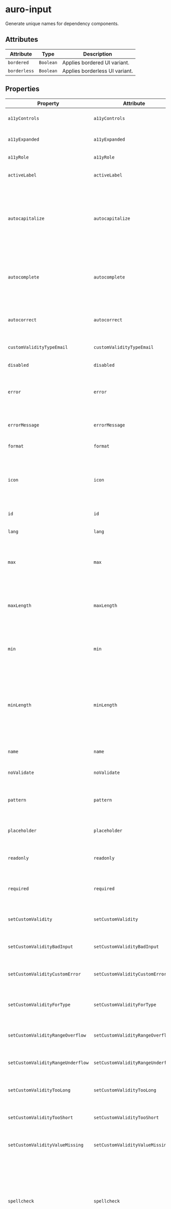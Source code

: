 # auro-input

Generate unique names for dependency components.

## Attributes

| Attribute    | Type      | Description                    |
|--------------|-----------|--------------------------------|
| `bordered`   | `Boolean` | Applies bordered UI variant.   |
| `borderless` | `Boolean` | Applies borderless UI variant. |

## Properties

| Property                          | Attribute                         | Type      | Default     | Description                                      |
|-----------------------------------|-----------------------------------|-----------|-------------|--------------------------------------------------|
| `a11yControls`                    | `a11yControls`                    | `string`  |             | The value for the aria-controls attribute.       |
| `a11yExpanded`                    | `a11yExpanded`                    | `boolean` |             | The value for the aria-expanded attribute.       |
| `a11yRole`                        | `a11yRole`                        | `string`  |             | The value for the role attribute.                |
| `activeLabel`                     | `activeLabel`                     | `boolean` | false       | If set, the label will remain fixed in the active position. |
| `autocapitalize`                  | `autocapitalize`                  | `string`  |             | An enumerated attribute that controls whether and how text input is automatically capitalized as it is entered/edited by the user. [off/none, on/sentences, words, characters]. |
| `autocomplete`                    | `autocomplete`                    | `string`  |             | An enumerated attribute that defines what the user agent can suggest for autofill. At this time, only `autocomplete="off"` is supported. |
| `autocorrect`                     | `autocorrect`                     | `string`  |             | When set to `off`, stops iOS from auto-correcting words when typed into a text box. |
| `customValidityTypeEmail`         | `customValidityTypeEmail`         | `string`  |             | Custom help text message for email type validity. |
| `disabled`                        | `disabled`                        | `boolean` | false       | If set, disables the input.                      |
| `error`                           | `error`                           | `string`  |             | When defined, sets persistent validity to `customError` and sets `setCustomValidity` = attribute value. |
| `errorMessage`                    | `errorMessage`                    | `string`  |             | Contains the help text message for the current validity error. |
| `format`                          | `format`                          | `string`  |             | Specifies the input mask format.                 |
| `icon`                            | `icon`                            | `boolean` | false       | If set, will render an icon inside the input to the left of the value. Support is limited to auro-input instances with credit card format. |
| `id`                              | `id`                              | `string`  |             | Sets the unique ID of the element.               |
| `lang`                            | `lang`                            | `string`  |             | Defines the language of an element.              |
| `max`                             | `max`                             | `string`  | "undefined" | The maximum value allowed. This only applies for inputs with a type of `number` and all date formats. |
| `maxLength`                       | `maxLength`                       | `number`  | "undefined" | The maximum number of characters the user can enter into the text input. This must be an integer value `0` or higher. |
| `min`                             | `min`                             | `string`  | "undefined" | The minimum value allowed. This only applies for inputs with a type of `number` and all date formats. |
| `minLength`                       | `minLength`                       | `number`  | "undefined" | The minimum number of characters the user can enter into the text input. This must be a non-negative integer value smaller than or equal to the value specified by `maxlength`. |
| `name`                            | `name`                            | `string`  |             | Populates the `name` attribute on the input.     |
| `noValidate`                      | `noValidate`                      | `boolean` | false       | If set, disables auto-validation on blur.        |
| `pattern`                         | `pattern`                         | `string`  |             | Specifies a regular expression the form control's value should match. |
| `placeholder`                     | `placeholder`                     | `string`  |             | Define custom placeholder text, only supported by date input formats. |
| `readonly`                        | `readonly`                        | `boolean` |             | Makes the input read-only, but can be set programmatically. |
| `required`                        | `required`                        | `boolean` | false       | Populates the `required` attribute on the input. Used for client-side validation. |
| `setCustomValidity`               | `setCustomValidity`               | `string`  |             | Sets a custom help text message to display for all validityStates. |
| `setCustomValidityBadInput`       | `setCustomValidityBadInput`       | `string`  |             | Custom help text message to display when validity = `badInput`. |
| `setCustomValidityCustomError`    | `setCustomValidityCustomError`    | `string`  |             | Custom help text message to display when validity = `customError`. |
| `setCustomValidityForType`        | `setCustomValidityForType`        | `string`  | "undefined" | Custom help text message to display for the declared element `type` and type validity fails. |
| `setCustomValidityRangeOverflow`  | `setCustomValidityRangeOverflow`  | `string`  |             | Custom help text message to display when validity = `rangeOverflow`. |
| `setCustomValidityRangeUnderflow` | `setCustomValidityRangeUnderflow` | `string`  |             | Custom help text message to display when validity = `rangeUnderflow`. |
| `setCustomValidityTooLong`        | `setCustomValidityTooLong`        | `string`  |             | Custom help text message to display when validity = `tooLong`. |
| `setCustomValidityTooShort`       | `setCustomValidityTooShort`       | `string`  |             | Custom help text message to display when validity = `tooShort`. |
| `setCustomValidityValueMissing`   | `setCustomValidityValueMissing`   | `string`  |             | Custom help text message to display when validity = `valueMissing`. |
| `spellcheck`                      | `spellcheck`                      | `string`  |             | An enumerated attribute defines whether the element may be checked for spelling errors. [true, false]. When set to `false` the attribute `autocorrect` is set to `off` and `autocapitalize` is set to `none`. |
| `type`                            | `type`                            | `string`  |             | Populates the `type` attribute on the input. Allowed values are `password`, `email`, `credit-card`, `date`, `tel` or `text`. If given value is not allowed or set, defaults to `text`. |
| `validateOnInput`                 | `validateOnInput`                 | `boolean` |             | Sets validation mode to re-eval with each input. |
| `validity`                        | `validity`                        | `string`  |             | Specifies the `validityState` this element is in. |
| `value`                           | `value`                           | `string`  |             | Populates the `value` attribute on the input. Can also be read to retrieve the current value of the input. |

## Methods

| Method     | Type                                   | Description                                      |
|------------|----------------------------------------|--------------------------------------------------|
| `reset`    | `(): void`                             | Resets component to initial state.               |
| `validate` | `(force?: boolean \| undefined): void` | Validates value.<br /><br />**force**: Whether to force validation. |

## Events

| Event                       | Type               | Description                                      |
|-----------------------------|--------------------|--------------------------------------------------|
| `auroFormElement-validated` |                    | Notifies that the `validity` and `errorMessage` value has changed. |
| `auroInput-validityChange`  | `CustomEvent<any>` |                                                  |
| `input`                     |                    | Event fires when the value of an `auro-input` has been changed. |

## Slots

| Name       | Description                                   |
|------------|-----------------------------------------------|
| `helptext` | Sets the help text displayed below the input. |
| `label`    | Sets the label text for the input.            |

## CSS Shadow Parts

| Part            | Description                                      |
|-----------------|--------------------------------------------------|
| `accentIcon`    | Use for customizing the style of the accentIcon element (e.g. credit card icon, calendar icon) |
| `helpText`      | Use for customizing the style of the helpText element |
| `iconContainer` | Use for customizing the style of the iconContainer (e.g. X icon for clearing input value) |
| `label`         | Use for customizing the style of the label element |
| `wrapper`       | Use for customizing the style of the root element |
